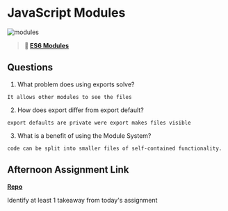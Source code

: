 # JavaScript Modules

![modules](https://bcw.blob.core.windows.net/public/img/1015719031845190)

> **📖 [ES6 Modules](https://codeworksacademy.com/fs-student-guide/resources/wk3/01-Modules)**

## Questions

1. What problem does using exports solve?
```
It allows other modules to see the files
```
2. How does export differ from export default?
```
export defaults are private were export makes files visible 
```
3. What is a benefit of using the Module System?
```
code can be split into smaller files of self-contained functionality.
```
## Afternoon Assignment Link

**[Repo](https://github.com/refous23/<ASSIGNMENT_REPO>)**

Identify at least 1 takeaway from today's assignment
